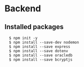# Backend

## Installed packages

```
  $ npm init -y
  $ npm install --save-dev nodemon
  $ npm install --save express
  $ npm install --save dotenv
  $ npm install --save oracledb
  $ npm install --save bcryptjs
```
